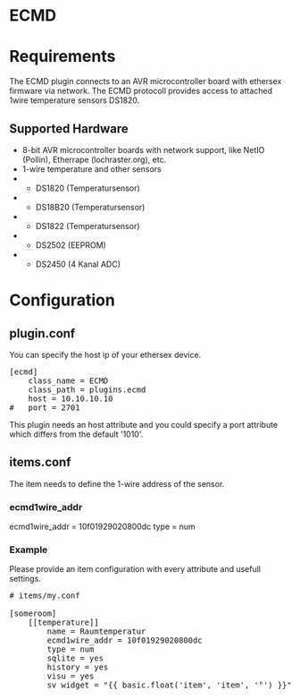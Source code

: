 # ECMD

# Requirements

The ECMD plugin connects to an AVR microcontroller board with ethersex firmware via network. The ECMD protocoll provides access to attached 1wire temperature sensors DS1820.

## Supported Hardware

* 8-bit AVR microcontroller boards with network support, like NetIO (Pollin), Etherrape (lochraster.org), etc.
* 1-wire temperature and other sensors 
* - DS1820 (Temperatursensor)
* - DS18B20 (Temperatursensor)
* - DS1822 (Temperatursensor)
* - DS2502 (EEPROM)
* - DS2450 (4 Kanal ADC)

# Configuration

## plugin.conf

You can specify the host ip of your ethersex device.

<pre>
[ecmd]
    class_name = ECMD
    class_path = plugins.ecmd
    host = 10.10.10.10
#   port = 2701
</pre>

This plugin needs an host attribute and you could specify a port attribute which differs from the default '1010'.

## items.conf

The item needs to define the 1-wire address of the sensor.

### ecmd1wire_addr 

ecmd1wire_addr = 10f01929020800dc
type = num


### Example

Please provide an item configuration with every attribute and usefull settings.

<pre>
# items/my.conf

[someroom]
    [[temperature]]
        name = Raumtemperatur
        ecmd1wire_addr = 10f01929020800dc
        type = num
        sqlite = yes
        history = yes
        visu = yes
        sv_widget = "{{ basic.float('item', 'item', '°') }}" , "{{ plot.period('item-plot', 'item') }}"
</pre>

